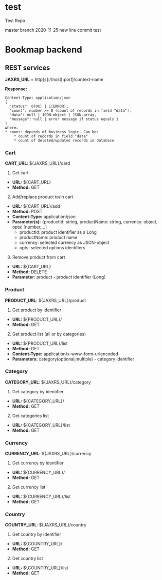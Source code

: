# test
Test Repo

master branch
2020-11-25 new line
commit test

# Bookmap backend

## REST services

**JAXRS_URL** = http[s]://host[:port]/context-name

**Response:**

    Content-Type: application/json
    {
      "status": 0(OK) | 1(ERROR),
      "count": number >= 0 (count of records in field "data"),
      "data": null | JSON-object | JSON-array,
      "message": null | error message if status equals 1
    }
    where:
    * count: depends of business logic. Can be:
        * count of records in field "data"
        * count of deleted/updated records in database

### Cart

**CART_URL**: ${JAXRS_URL}/card

1. Get cart
  - **URL:** ${CART_URL}
  - **Method:** GET
2. Add/replace product to/in cart
  - **URL:** ${CART_URL}/add
  - **Method:** POST
  - **Content-Type:** application/json
  - **Parameter(s):** {productId: string, productName: string, currency: object, opts: [number,...]
    - productId: product identifier as a Long
    - productName: product name
    - currency: selected currency as JSON-object
    - opts: selected options identifiers
3. Remove product from cart
  - **URL:** ${CART_URL}
  - **Method:** DELETE
  - **Parameter:** product - product identifier (Long)

### Product 

**PRODUCT_URL**: ${JAXRS_URL}/product

1. Get product by identifier
  - **URL:** ${PRODUCT_URL}/<product-identifier>
  - **Method:** GET
2. Get product list (all or by categories)
  - **URL:** ${PRODUCT_URL}/list
  - **Method:** GET
  - **Content-Type:** application/x-www-form-urlencoded
  - **Parameters:** category(optional,multiple) - category identifier

### Category

**CATEGORY_URL**: ${JAXRS_URL}/category

1. Get category by identifier
  - **URL:** ${CATEGORY_URL}/<category-identifier>
  - **Method:** GET
2. Get categories list
  - **URL:** ${CATEGORY_URL}/list
  - **Method:** GET

### Currency

**CURRENCY_URL**: ${JAXRS_URL}/currency

1. Get currency by identifier
  - **URL:** ${CURRENCY_URL}/<currency-identifier>
  - **Method:** GET
2. Get currency list
  - **URL:** ${CURRENCY_URL}/list
  - **Method:** GET

### Country

**COUNTRY_URL**: ${JAXRS_URL}/country

1. Get country by identifier
  - **URL:** ${COUNTRY_URL}/<country-identifier>
  - **Method:** GET
2. Get country list
  - **URL:** ${COUNTRY_URL}/list
  - **Method:** GET



